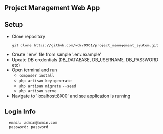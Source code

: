 ## Project Management Web App

## Setup

- Clone repository
  ```
  git clone https://github.com/wdev0901/project_management_system.git
  ```
- Create '.env' file from sample '.env.example'
- Update DB credentials (DB_DATABASE, DB_USERNAME, DB_PASSWORD etc)
- Open terminal and run 
  - `composer install`
  - `php artisan key:generate`
  - `php artisan migrate --seed`
  - `php artisan serve`
- Navigate to 'localhost:8000' and see application is running

## Login Info
  ```
    email: admin@admin.com
    password: password
  ```

